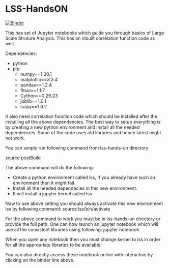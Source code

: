 # LSS-HandsON
[![Binder](https://mybinder.org/badge_logo.svg)](https://mybinder.org/v2/gl/shadaba%2Flss-handson/master)


This has set of Jupyter notebooks which guide you through basics of Large Scale Struture Analysis. This has an inbuilt correlation function code as well.

Dependencies:
 - python
  - pip:
    - numpy==1.20.1
    - matplotlib==3.3.4
    - pandas==1.2.4
    - fitsio==1.1.7
    - Cython==0.29.23
    - joblib==1.0.1
    - scipy==1.6.2

It also need correlation function code which should be installed after the installing all the above dependencies. 
The best way to setup everything is by creating a new python environment and install all the needed dependencies.
Some of the code uses old libraries and hence latest might not work.

You can simply run following command from lss-hands-on directory

source postBuild

The above command will do the following:
  - Create a python environment called lss, If you already have such an environment then it might fail.
  - Install all the needed dependecies in this new environment.
  - It will install a jupyter kernel called lss

Now to use above setting you should always activate this new environment lss by following command:
source lss/bin/activate

For the above command to work you must be in lss-hands-on directory or provide the full path.
One can now launch an jupyter notebook which will use all the consistent libraries using following:
jupyter notebook

When you open any notebook then you must change kernel to lss in order for all the appropriate libraries to be available.


You can also directly access these notebook online with interactive by clicking on the binder link above.
